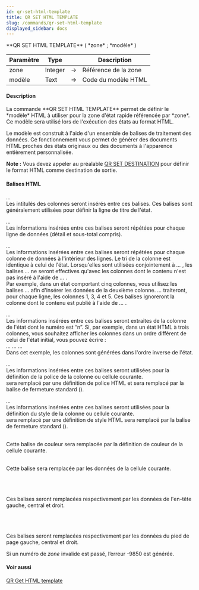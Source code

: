 ```yaml
---
id: qr-set-html-template
title: QR SET HTML TEMPLATE
slug: /commands/qr-set-html-template
displayed_sidebar: docs
---
```


<!--REF #_command_.QR SET HTML TEMPLATE.Syntax-->**QR SET HTML TEMPLATE** ( *zone* ; *modèle* )<!-- END REF-->
<!--REF #_command_.QR SET HTML TEMPLATE.Params-->
| Paramètre | Type |  | Description |
| --- | --- | --- | --- |
| zone | Integer | &srarr; | Référence de la zone |
| modèle | Text | &srarr; | Code du modèle HTML |

<!-- END REF-->

#### Description 

<!--REF #_command_.QR SET HTML TEMPLATE.Summary-->La commande **QR SET HTML TEMPLATE** permet de définir le *modèle* HTML à utiliser pour la zone d'état rapide référencée par *zone*.<!-- END REF--> Ce modèle sera utilisé lors de l'exécution des états au format HTML. 

Le modèle est construit à l'aide d'un ensemble de balises de traitement des données. Ce fonctionnement vous permet de générer des documents HTML proches des états originaux ou des documents à l'apparence entièrement personnalisée.

**Note :** Vous devez appeler au préalable [QR SET DESTINATION](qr-set-destination.md) pour définir le format HTML comme destination de sortie.

#### Balises HTML 

*<!--#4DQRheader--> ... <!--/#4DQRheader-->*  
Les intitulés des colonnes seront insérés entre ces balises. Ces balises sont généralement utilisées pour définir la ligne de titre de l'état.

*<!--#4DQRrow--> ... <!--/#4DQRrow-->*  
Les informations insérées entre ces balises seront répétées pour chaque ligne de données (détail et sous-total compris). 

*<!--#4DQRcol--> ... <!--/#4DQRcol-->*  
Les informations insérées entre ces balises seront répétées pour chaque colonne de données à l'intérieur des lignes. Le tri de la colonne est identique à celui de l'état. Lorsqu'elles sont utilisées conjointement à *<!--#4DQRcol;n--> ... <!--/#4DQRcol;n-->*, les balises *<!--#4DQRcol--> ... <!--/#4DQRcol-->* ne seront effectives qu'avec les colonnes dont le contenu n'est pas inséré à l'aide de *<!--#4DQRcol;n--> ... <!--/#4DQRcol;n-->*.  
Par exemple, dans un état comportant cinq colonnes, vous utilisez les balises *<!--#4DQRcol;2--> ... <!--/#4DQRcol;2-->* afin d'insérer les données de la deuxième colonne. *<!--#4DQRcol--> ... <!--/#4DQRcol-->* traiteront, pour chaque ligne, les colonnes 1, 3, 4 et 5\. Ces balises ignoreront la colonne dont le contenu est publié à l'aide de *<!--#4DQRcol;2--> ... <!--/#4DQRcol;2-->*. 

*<!--#4DQRcol;n--> ... <!--/#4DQRcol;n-->*  
Les informations insérées entre ces balises seront extraites de la colonne de l'état dont le numéro est “n”. Si, par exemple, dans un état HTML à trois colonnes, vous souhaitez afficher les colonnes dans un ordre différent de celui de l'état initial, vous pouvez écrire :  
*<!--#4DQRrow--> <!--#4DQRcol;3--> ... <!--/#4DQRcol;3--><!--#4DQRcol;2--> ... <!--/#4DQRcol;2--><!--#4DQRcol;1--> ... <!--/#4DQRcol;1--> <!--/#4DQRrow-->*  
Dans cet exemple, les colonnes sont générées dans l'ordre inverse de l'état.

*<!--#4DQRfont--> ... <!--/#4DQRfont-->*  
Les informations insérées entre ces balises seront utilisées pour la définition de la police de la colonne ou cellule courante.   
*<!--#4DQRfont-->* sera remplacé par une définition de police HTML et *<!--/#4DQRfont-->* sera remplacé par la balise de fermeture standard (*</font>*).

*<!--#4DQRface--> ... <!--/#4DQRface-->*  
Les informations insérées entre ces balises seront utilisées pour la définition du style de la colonne ou cellule courante.  
*<!--#4DQRface-->* sera remplacé par une définition de style HTML *<!--#4DQRface-->* sera remplacé par la balise de fermeture standard (*</face>*).

*<!--#4DQRbgcolor-->*  
Cette balise de couleur sera remplacée par la définition de couleur de la cellule courante.

*<!--#4DQRdata-->*  
Cette balise sera remplacée par les données de la cellule courante.

*<!--#4DQRlHeader--><!--#4DQRdata--><!--/#4DQRlHeader-->*  
*<!--#4DQRcHeader--><!--#4DQRdata--><!--/#4DQRcHeader-->*  
*<!--#4DQRrHeader--><!--#4DQRdata--><!--/#4DQRrHeader-->*  
Ces balises seront remplacées respectivement par les données de l'en-tête gauche, central et droit.

*<!--#4DQRlFooter--><!--#4DQRdata--><!--/#4DQRlFooter-->*  
*<!--#4DQRcFooter--><!--#4DQRdata--><!--/#4DQRcFooter-->*  
*<!--#4DQRrFooter--><!--#4DQRdata--><!--/#4DQRrFooter-->*  
Ces balises seront remplacées respectivement par les données du pied de page gauche, central et droit.

Si un numéro de *zone* invalide est passé, l’erreur -9850 est générée.

#### Voir aussi 

[QR Get HTML template](qr-get-html-template.md)  